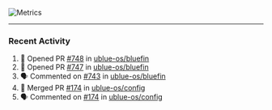 ![Metrics](https://metrics.lecoq.io/KyleGospo?template=classic&base=header%2C%20activity%2C%20community%2C%20repositories%2C%20metadata&base.indepth=false&base.hireable=false&base.skip=false&config.timezone=America%2FLos_Angeles)

---
### Recent Activity
<!--START_SECTION:activity-->
1. 💪 Opened PR [#748](https://github.com/ublue-os/bluefin/pull/748) in [ublue-os/bluefin](https://github.com/ublue-os/bluefin)
2. 💪 Opened PR [#747](https://github.com/ublue-os/bluefin/pull/747) in [ublue-os/bluefin](https://github.com/ublue-os/bluefin)
3. 🗣 Commented on [#743](https://github.com/ublue-os/bluefin/issues/743#issuecomment-1867162260) in [ublue-os/bluefin](https://github.com/ublue-os/bluefin)
4. 🎉 Merged PR [#174](https://github.com/ublue-os/config/pull/174) in [ublue-os/config](https://github.com/ublue-os/config)
5. 🗣 Commented on [#174](https://github.com/ublue-os/config/pull/174#issuecomment-1866992163) in [ublue-os/config](https://github.com/ublue-os/config)
<!--END_SECTION:activity-->
